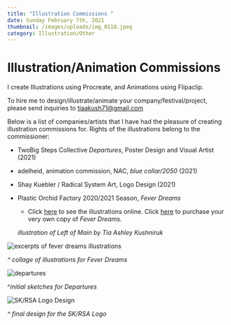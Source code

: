 ```yaml
---
title: "Illustration Commissions "
date: Sunday February 7th, 2021
thumbnail: /images/uploads/img_0118.jpeg
category: Illustration/Other
---
```

# Illustration/Animation Commissions

I create Illustrations using Procreate, and Animations using Flipaclip. 

To hire me to design/illustrate/animate your company/festival/project, please send inquiries to tiaakush71@gmail.com

Below is a list of companies/artists that I have had the pleasure of creating illustration commissions for. Rights of the illustrations belong to the commissioner:  

* TwoBig Steps Collective *Departures*, Poster Design and Visual Artist (2021)
* adelheid, animation commission, NAC, *blue collar/2050* (2021)
* Shay Kuebler / Radical System Art,  Logo Design (2021)
* Plastic Orchid Factory 2020/2021 Season, *Fever Dreams* 

  * Click [here](http://plasticorchidfactory.ca/) to see the illustrations online. Click [here](https://plastic-orchid-factory.square.site/product/fever-dreams/18) to purchase your very own copy of *Fever Dreams.*

  *illustration of Left of Main by Tia Ashley Kushniruk*

![excerpts of fever dreams illustrations](/images/uploads/untitled_artwork.jpeg "excerpts of fever dreams illustrations")

*^ collage of illustrations for Fever Dreams* 

![departures](/images/uploads/143020943_4029054647128671_2156691147140285726_n.jpg "Sketch from Departures ")

^*initial sketches for Departures*

![SK/RSA Logo Design](/images/uploads/img_0355.jpeg "SK/RSA Logo Design")

*^ final design for the SK/RSA Logo*